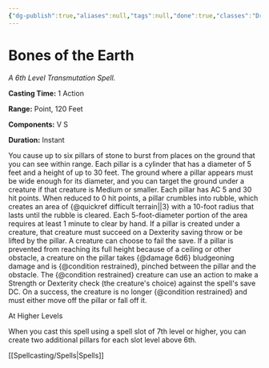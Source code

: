```yaml
---
{"dg-publish":true,"aliases":null,"tags":null,"done":true,"classes":"Druid,","spellLevel":6,"school":"Transmutation","source":"XGE","permalink":"/spells/bones-of-the-earth/","dgHomeLink":false,"dgPassFrontmatter":true}
---
```


# Bones of the Earth
*A 6th Level Transmutation Spell.*

**Casting Time:** 1 Action

**Range:** Point, 120 Feet

**Components:** V S 

**Duration:** Instant

You cause up to six pillars of stone to burst from places on the ground that you can see within range. Each pillar is a cylinder that has a diameter of 5 feet and a height of up to 30 feet. The ground where a pillar appears must be wide enough for its diameter, and you can target the ground under a creature if that creature is Medium or smaller. Each pillar has AC 5 and 30 hit points. When reduced to 0 hit points, a pillar crumbles into rubble, which creates an area of {@quickref difficult terrain||3} with a 10-foot radius that lasts until the rubble is cleared. Each 5-foot-diameter portion of the area requires at least 1 minute to clear by hand.
If a pillar is created under a creature, that creature must succeed on a Dexterity saving throw or be lifted by the pillar. A creature can choose to fail the save.
If a pillar is prevented from reaching its full height because of a ceiling or other obstacle, a creature on the pillar takes {@damage 6d6} bludgeoning damage and is {@condition restrained}, pinched between the pillar and the obstacle. The {@condition restrained} creature can use an action to make a Strength or Dexterity check (the creature's choice) against the spell's save DC. On a success, the creature is no longer {@condition restrained} and must either move off the pillar or fall off it.

At Higher Levels

When you cast this spell using a spell slot of 7th level or higher, you can create two additional pillars for each slot level above 6th.

[[Spellcasting/Spells|Spells]]